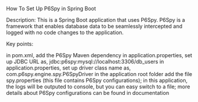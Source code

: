 How To Set Up P6Spy in Spring Boot

Description: This is a Spring Boot application that uses P6Spy. P6Spy is a framework that enables database data to be seamlessly intercepted and logged with no code changes to the application.

Key points:

in pom.xml, add the P6Spy Maven dependency
in application.properties, set up JDBC URL as, jdbc:p6spy:mysql://localhost:3306/db_users
in application.properties, set up driver class name as, com.p6spy.engine.spy.P6SpyDriver
in the application root folder add the file spy.properties (this file contains P6Spy configurations); in this application, the logs will be outputed to console, but you can easy switch to a file; more details about P6Spy configurations can be found in documentation